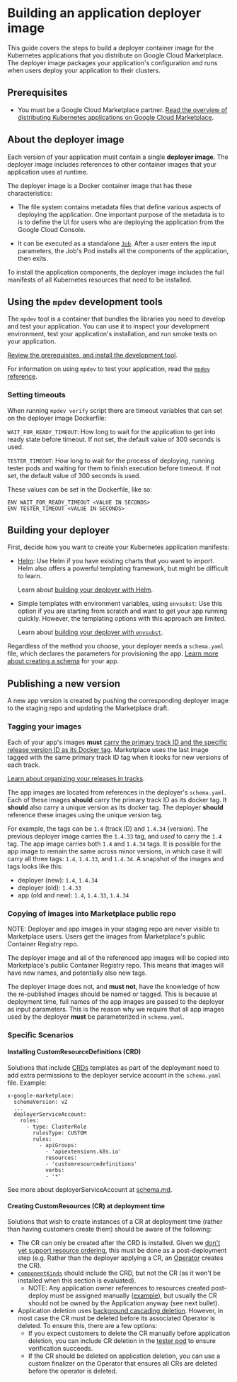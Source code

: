 # Building an application deployer image

This guide covers the steps to build a deployer container image for the
Kubernetes applications that you distribute on Google Cloud Marketplace. The
deployer image packages your application's configuration and runs when users
deploy your application to their clusters.

## Prerequisites

*   You must be a Google Cloud Marketplace partner. [Read the overview of
    distributing Kubernetes applications on Google Cloud
    Marketplace](https://cloud.google.com/marketplace/docs/partners/kubernetes-solutions/).

## About the deployer image

Each version of your application must contain a single **deployer image**. The
deployer image includes references to other container images that your
application uses at runtime.

The deployer image is a Docker container image that has these characteristics:

-   The file system contains metadata files that define various aspects of
    deploying the application. One important purpose of the metadata is to is to
    define the UI for users who are deploying the application from the Google
    Cloud Console.

-   It can be executed as a standalone
    [`Job`](https://kubernetes.io/docs/concepts/workloads/controllers/jobs-run-to-completion/).
    After a user enters the input parameters, the Job's Pod installs all the
    components of the application, then exits.

To install the application components, the deployer image includes the full
manifests of all Kubernetes resources that need to be installed.

## Using the `mpdev` development tools

The `mpdev` tool is a container that bundles the libraries you need to develop
and test your application. You can use it to inspect your development
environment, test your application's installation, and run smoke tests on your
application.

[Review the prerequisites, and install the development tool](tool-prerequisites.md).

For information on using `mpdev` to test your application, read the
[`mpdev` reference](mpdev-references.md).

### Setting timeouts

When running `mpdev verify` script there are timeout variables that can set on
the deployer image Dockerfile:

`WAIT_FOR_READY_TIMEOUT`: How long to wait for the application to get into ready
state before timeout. If not set, the default value of 300 seconds is used.

`TESTER_TIMEOUT`: How long to wait for the process of deploying, running tester
pods and waiting for them to finish execution before timeout. If not set, the
default value of 300 seconds is used.

These values can be set in the Dockerfile, like so:

```
ENV WAIT_FOR_READY_TIMEOUT <VALUE IN SECONDS>
ENV TESTER_TIMEOUT <VALUE IN SECONDS>
```

## Building your deployer

First, decide how you want to create your Kubernetes application manifests:

-   [Helm](https://helm.sh): Use Helm if you have existing charts that you want
    to import. Helm also offers a powerful templating framework, but might be
    difficult to learn.

    Learn about [building your deployer with Helm](building-deployer-helm.md).

-   Simple templates with environment variables, using `envsubst`: Use this
    option if you are starting from scratch and want to get your app running
    quickly. However, the templating options with this approach are limited.

    Learn about
    [building your deployer with `envsubst`](building-deployer-envsubst.md).

Regardless of the method you choose, your deployer needs a `schema.yaml` file,
which declares the parameters for provisioning the app.
[Learn more about creating a schema](schema.md) for your app.

## Publishing a new version

A new app version is created by pushing the corresponding deployer image to the
staging repo and updating the Marketplace draft.

### Tagging your images

Each of your app's images **must** [carry the primary track ID and the specific
release version ID as its Docker tag](schema.md#required-published-version).
Marketplace uses the last image tagged with the same primary track ID tag when
it looks for new versions of each track.

[Learn about organizing your releases in tracks](https://cloud.google.com/marketplace/docs/partners/kubernetes-solutions/set-up-environment#organize-images).

The app images are located from references in the deployer's `schema.yaml`. Each
of these images **should** carry the primary track ID as its docker tag. It
**should** also carry a unique version as its docker tag. The deployer
**should** reference these images using the unique version tag.

For example, the tags can be `1.4` (track ID) and `1.4.34` (version). The
previous deployer image carries the `1.4.33` tag, and *used* to carry the `1.4`
tag. The app image carries both `1.4` and `1.4.34` tags. It is possible for the
app image to remain the same across minor versions, in which case it will carry
all three tags: `1.4`, `1.4.33`, and `1.4.34`. A snapshot of the images and tags
looks like this:

-   deployer (new): `1.4`, `1.4.34`
-   deployer (old): `1.4.33`
-   app (old and new): `1.4`, `1.4.33`, `1.4.34`

### Copying of images into Marketplace public repo

NOTE: Deployer and app images in your staging repo are never visible to
Marketplace users. Users get the images from Marketplace's public Container
Registry repo.

The deployer image and all of the referenced app images will be copied into
Marketplace's public Container Registry repo. This means that images will have
new names, and potentially also new tags.

The deployer image does not, and **must not**, have the knowledge of how the
re-published images should be named or tagged. This is because at deployment
time, full names of the app images are passed to the deployer as input
parameters. This is the reason why we require that all app images used by the
deployer **must** be parameterized in `schema.yaml`.

### Specific Scenarios

#### Installing CustomResourceDefinitions (CRD)

Solutions that include
[CRDs](https://kubernetes.io/docs/concepts/extend-kubernetes/api-extension/custom-resources/)
templates as part of the deployment need to add extra permissions to the
deployer service account in the `schema.yaml` file. Example:

```
x-google-marketplace:
  schemaVersion: v2
  ...
  deployerServiceAccount:
    roles:
      - type: ClusterRole
        rulesType: CUSTOM
        rules:
          - apiGroups:
            - 'apiextensions.k8s.io'
            resources:
            - 'customresourcedefinitions'
            verbs:
            - '*'
```

See more about deployerServiceAccount at
[schema.md](schema.md#deployerserviceaccount).

#### Creating CustomResources (CR) at deployment time

Solutions that wish to create instances of a CR at deployment time (rather than
having customers create them) should be aware of the following:

*   The CR can only be created after the CRD is installed. Given we
    [don't yet support resource ordering](https://github.com/GoogleCloudPlatform/marketplace-k8s-app-tools/issues/553),
    this must be done as a post-deployment step (e.g. Rather than the deployer
    applying a CR, an
    [Operator](https://kubernetes.io/docs/concepts/extend-kubernetes/operator/#operators-in-kubernetes)
    creates the CR).
*   [`componentKinds`](https://github.com/GoogleCloudPlatform/marketplace-k8s-app-tools/blob/f19f78d919b637f09bfd4de0170ec3cc6700fb85/docs/building-deployer-helm.md#application-components)
    should include the CRD, but not the CR (as it won't be installed when this
    section is evaluated).
    *   NOTE: Any application owner references to resources created post-deploy
        must be assigned manually
        ([example](https://github.com/GoogleCloudPlatform/click-to-deploy/blob/5c7523aefa0318aadaf3f4b1f809564d335fed85/k8s/cert-manager/chart/cert-manager/templates/job/crd-create.yaml#L42-L65)),
        but usually the CR should not be owned by the Application anyway (see
        next bullet).
*   Application deletion uses
    [background cascading deletion](https://kubernetes.io/docs/concepts/architecture/garbage-collection/#background-deletion).
    However, in most case the CR must be deleted before its associated Operator
    is deleted. To ensure this, there are a few options:
    *   If you expect customers to delete the CR manually before application
        deletion, you can include CR deletion in the
        [tester pod](https://github.com/GoogleCloudPlatform/marketplace-k8s-app-tools/blob/ab4e33ecdf237de000293d637d406740bc3011ae/docs/verification-integration.md#3-include-a-pod-manifest-to-execute-the-tests)
        to ensure verification succeeds.
    *   If the CR should be deleted on application deletion, you can use a
        custom finalizer on the Operator that ensures all CRs are deleted before
        the operator is deleted.
